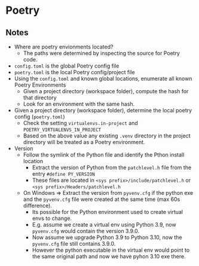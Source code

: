 # Poetry

## Notes

- Where are poetry envionments located?
  - The paths were determined by inspecting the source for Poetry code.
- `config.toml` is the global Poetry config file
- `poetry.toml` is the local Poetry config/project file
- Using the `config.toml` and known global locations, enumerate all known Poetry Environments
  - Given a project directory (workspace folder), compute the hash for that directory
  - Look for an environment with the same hash.
- Given a project directory (workspace folder), determine the local poetry config (`poetry.toml`)
  - Check the setting `virtualenvs.in-project` and `POETRY_VIRTUALENVS_IN_PROJECT`
  - Based on the above value any existing `.venv` directory in the project directory will be treated as a Poetry environment.
- Version
  - Follow the symlink of the Python file and identify the Pthon install location
    - Extract the version of Python from the `patchlevel.h` file from the entry `#define PY_VERSION`
    - These files are located in `<sys prefix>/include/patchlevel.h` or `<sys prefix>/Headers/patchlevel.h`
  - On Windows => Extract the version from `pyvenv.cfg` if the python exe and the `pyvenv.cfg` file were created at the same time (max 60s difference).
    - Its possible for the Python environment used to create virtual envs to change.
    - E.g. assume we create a virtual env using Python 3.9, now `pyvenv.cfg` would contain the version 3.9.0.
    - Now assume we upgrade Python 3.9 to Python 3.10, now the `pyvenv.cfg` file still contains 3.9.0.
    - However the python executable in the virtual env would point to the same original path and now we have pyhon 3.10 exe there.

